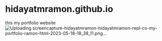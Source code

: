 # hidayatmramon.github.io
this my portfolio website![Uploading screencapture-hidayatmramon-hidayatmramon-repl-co-my-portfolio-ramon-html-2023-05-18-18_38_11.png…]()

